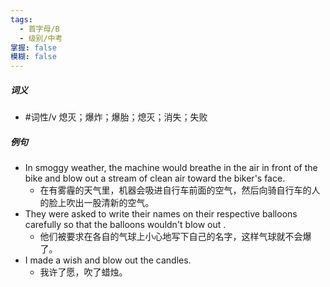 ```yaml
---
tags:
  - 首字母/B
  - 级别/中考
掌握: false
模糊: false
---
```

##### 词义
- #词性/v  熄灭；爆炸；爆胎；熄灭；消失；失败
##### 例句
- In smoggy weather, the machine would breathe in the air in front of the bike and blow out a stream of clean air toward the biker's face.
	- 在有雾霾的天气里，机器会吸进自行车前面的空气，然后向骑自行车的人的脸上吹出一股清新的空气。
- They were asked to write their names on their respective balloons carefully so that the balloons wouldn't blow out .
	- 他们被要求在各自的气球上小心地写下自己的名字，这样气球就不会爆了。
- I made a wish and blow out the candles.
	- 我许了愿，吹了蜡烛。
